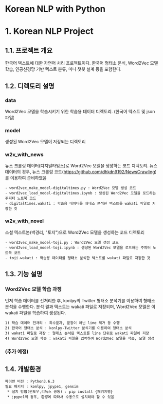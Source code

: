 Korean NLP with Python
======================
# 1. Korean NLP Project
## 1.1. 프로젝트 개요
한국어 텍스트에 대한 자연어 처리 프로젝트이다. 한국어 형태소 분석, Word2Vec 모델 학습, 인공신경망 기반 텍스트 분류, 미니 챗봇 설계 등을 포함한다.

## 1.2. 디렉토리 설명
### data
Word2Vec 모델을 학습시키기 위한 학습용 데이터 디렉토리. (한국어 텍스트 및 json 파일)
    
### model
생성된 Word2Vec 모델이 저장되는 디렉토리

### w2v_with_news
뉴스 크롤링 데이터(디지털타임스)로 Word2Vec 모델을 생성하는 코드 디렉토리. 뉴스 데이터의 경우, 뉴스 크롤링 코드(https://github.com/dhkdn9192/NewsCrawling)를 이용하여 준비하였음

    - word2vec_make_model-digitaltimes.py : Word2Vec 모델 생성 코드
    - word2vec_load_model-digitaltimes.ipynb : 생성된 Word2Vec 모델을 로드하는 주피터 노트북 코드
    - digitaltimes.wakati : 학습용 데이터를 형태소 분석한 텍스트를 wakati 파일로 저장한 것
    
### w2v_with_novel
소설 텍스트본(박경리, "토지")으로 Word2Vec 모델을 생성하는 코드 디렉토리

    - word2vec_make_model-toji.py : Word2Vec 모델 생성 코드
    - word2vec_load_model-toji.ipynb : 생성된 Word2Vec 모델을 로드하는 주피터 노트북 코드
    - toji.wakati : 학습용 데이터를 형태소 분석한 텍스트를 wakati 파일로 저장한 것

## 1.3. 기능 설명
### Word2Vec 모델 학습 과정
먼저 학습 데이터를 전처리한 후, konlpy의 Twitter 형태소 분석기를 이용하여 형태소 분석을 수행한다. 분석 결과 텍스트는 wakati 파일로 저장되며,
Word2Vec 모델은 이 wakati 파일을 학습하여 생성된다.

    1) 학습 데이터 전처리 : 특수문자, 문장이 아닌 line 제거 등 수행
    2) 한국어 형태소 분석 : konlpy-Twitter 분석기를 이용하여 형태소 분석
    3) wakati 파일로 저장 : 형태소 분석된 텍스트를 line 단위로 wakati 파일에 저장
    4) Word2Vec 모델 학습 : wakati 파일을 입력하여 Word2Vec 모델을 학습, 모델 생성 
    

### (추가 예정)

## 1.4. 개발환경
    파이썬 버전 : Python3.6.3
    필요 패키지 : konlpy, jpype1, gensim
     * 설치 방법(윈도우,리눅스 공통) : pip install {패키지명}
     * jpype1의 경우, 환경에 따라서 수동으로 설치해야 할 수 있음

